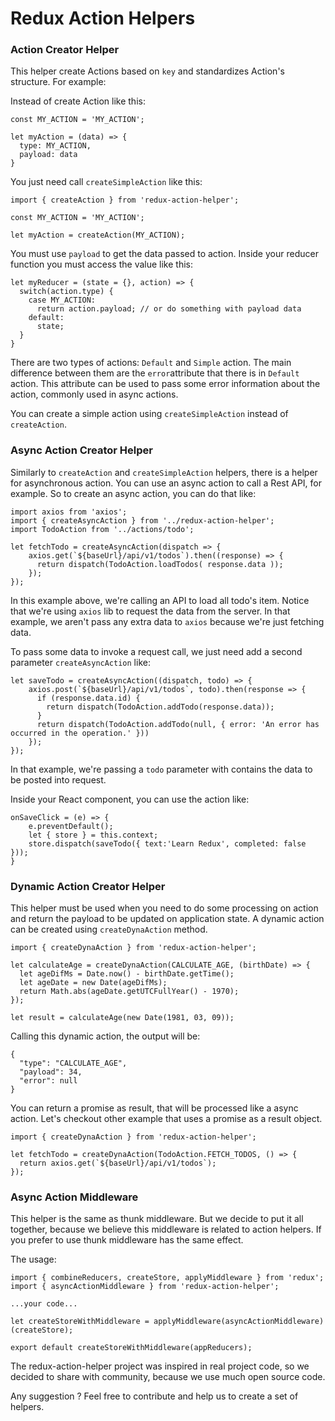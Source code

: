 Redux Action Helpers
======================

### Action Creator Helper

This helper create Actions based on ```key``` and standardizes Action's structure. For example:

Instead of create Action like this:
```
const MY_ACTION = 'MY_ACTION';

let myAction = (data) => {
  type: MY_ACTION,
  payload: data
}
```

You just need call ```createSimpleAction``` like this:

```
import { createAction } from 'redux-action-helper';

const MY_ACTION = 'MY_ACTION';

let myAction = createAction(MY_ACTION);
```

You must use ```payload``` to get the data passed to action. Inside your reducer function you must access the value like this:

```
let myReducer = (state = {}, action) => {
  switch(action.type) {
    case MY_ACTION:
      return action.payload; // or do something with payload data
    default:
      state;
  }
}
```

There are two types of actions: ```Default``` and ```Simple``` action. The main difference between them are the ```error```attribute that there is in ```Default``` action. This attribute can be used to pass some error information about the action, commonly used in async actions.

You can create a simple action using ```createSimpleAction``` instead of ```createAction```.

### Async Action Creator Helper

Similarly to ```createAction``` and ```createSimpleAction``` helpers, there is a helper for asynchronous action. You can use an async action to call a Rest API, for example. So to create an async action, you can do that like:

```
import axios from 'axios';
import { createAsyncAction } from '../redux-action-helper';
import TodoAction from '../actions/todo';

let fetchTodo = createAsyncAction(dispatch => {
    axios.get(`${baseUrl}/api/v1/todos`).then((response) => {
      return dispatch(TodoAction.loadTodos( response.data ));
    });
});
```

In this example above, we're calling an API to load all todo's item. Notice that we're using ```axios``` lib to request the data from the server. In that example, we aren't pass any extra data to ```axios``` because we're just fetching data.

To pass some data to invoke a request call, we just need add a second parameter ```createAsyncAction``` like:

```
let saveTodo = createAsyncAction((dispatch, todo) => {
    axios.post(`${baseUrl}/api/v1/todos`, todo).then(response => {
      if (response.data.id) {
        return dispatch(TodoAction.addTodo(response.data));
      }
      return dispatch(TodoAction.addTodo(null, { error: 'An error has occurred in the operation.' }))
    });
});
```

In that example, we're passing a ```todo``` parameter with contains the data to be posted into request.

Inside your React component, you can use the action like:

```
onSaveClick = (e) => {
    e.preventDefault();
    let { store } = this.context;
    store.dispatch(saveTodo({ text:'Learn Redux', completed: false }));
}
```

### Dynamic Action Creator Helper

This helper must be used when you need to do some processing on action and return the payload to be updated on application state. A dynamic action can be created using ```createDynaAction``` method.

```
import { createDynaAction } from 'redux-action-helper';

let calculateAge = createDynaAction(CALCULATE_AGE, (birthDate) => {
  let ageDifMs = Date.now() - birthDate.getTime();
  let ageDate = new Date(ageDifMs);
  return Math.abs(ageDate.getUTCFullYear() - 1970);
});

let result = calculateAge(new Date(1981, 03, 09));
```

Calling this dynamic action, the output will be:

```
{
  "type": "CALCULATE_AGE",
  "payload": 34,
  "error": null
}
```

You can return a promise as result, that will be processed like a async action. Let's checkout other example that uses a promise as a result object.

```
import { createDynaAction } from 'redux-action-helper';

let fetchTodo = createDynaAction(TodoAction.FETCH_TODOS, () => {
  return axios.get(`${baseUrl}/api/v1/todos`);
});
```

### Async Action Middleware

This helper is the same as thunk middleware. But we decide to put it all together, because we believe this middleware is related to action helpers. If you prefer to use thunk middleware has the same effect.

The usage:
```
import { combineReducers, createStore, applyMiddleware } from 'redux';
import { asyncActionMiddleware } from 'redux-action-helper';

...your code...

let createStoreWithMiddleware = applyMiddleware(asyncActionMiddleware)(createStore);

export default createStoreWithMiddleware(appReducers);
```

The redux-action-helper project was inspired in real project code, so we decided to share with community, because we use much open source code.

Any suggestion ? Feel free to contribute and help us to create a set of helpers.
